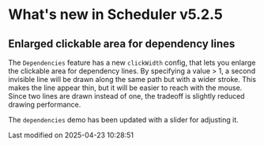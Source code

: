 # What's new in Scheduler v5.2.5

## Enlarged clickable area for dependency lines

The `Dependencies` feature has a new `clickWidth` config, that lets you enlarge the clickable area for dependency lines. 
By specifying a value > 1, a second invisible line will be drawn along the same path but with a wider stroke. This makes
the line appear thin, but it will be easier to reach with the mouse. Since two lines are drawn instead of one, the 
tradeoff is slightly reduced drawing performance. 

The `dependencies` demo has been updated with a slider for adjusting it.


<p class="last-modified">Last modified on 2025-04-23 10:28:51</p>